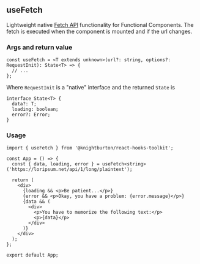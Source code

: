 ## useFetch

Lightweight native [Fetch API](https://developer.mozilla.org/en-US/docs/Web/API/Fetch_API) functionality for Functional Components. The fetch is executed when the component is mounted and if the url changes.

### Args and return value
```tsx
const useFetch = <T extends unknown>(url?: string, options?: RequestInit): State<T> => {
  // ...
};
```
Where `RequestInit` is a "native" interface and the returned `State` is
```tsx
interface State<T> {
  data?: T;
  loading: boolean;
  error?: Error;
}
```

### Usage

```tsx
import { useFetch } from '@knightburton/react-hooks-toolkit';

const App = () => {
  const { data, loading, error } = useFetch<string>('https://loripsum.net/api/1/long/plaintext');

  return (
    <div>
      {loading && <p>Be patient...</p>}
      {error && <p>Okay, you have a problem: {error.message}</p>}
      {data && (
        <div>
          <p>You have to memorize the following text:</p>
          <p>{data}</p>
        </div>
      )}
    </div>
  );
};

export default App;
```
